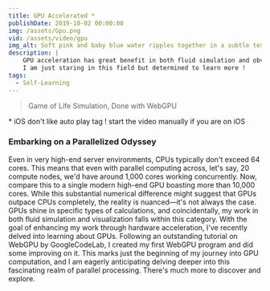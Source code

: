 ```yaml
---
title: GPU Accelerated *
publishDate: 2019-10-02 00:00:00
img: /assets/Gpu.png
vid: /assets/video/gpu
img_alt: Soft pink and baby blue water ripples together in a subtle texture.
description: |
    GPU acceleration has great benefit in both fluid simulation and obviously CGI. 
    I am just staring in this field but determined to learn more !
tags:
  - Self-Learning
---
```


> Game of Life Simulation, Done with WebGPU

\* iOS don't like auto play tag ! start the video manually if you are on iOS

### Embarking on a Parallelized Odyssey
Even in very high-end server environments, CPUs typically don't exceed 64 cores. This means that even with parallel computing across, let's say, 20 compute nodes, we'd have around 1,000 cores working concurrently. Now, compare this to a single modern high-end GPU boasting more than 10,000 cores. While this substantial numerical difference might suggest that GPUs outpace CPUs completely, the reality is nuanced—it's not always the case. GPUs shine in specific types of calculations, and coincidentally, my work in both fluid simulation and visualization falls within this category.
With the goal of enhancing my work through hardware acceleration, I've recently delved into learning about GPUs. Following an outstanding tutorial on WebGPU by GoogleCodeLab, I created my first WebGPU program and did some improving on it. This marks just the beginning of my journey into GPU computation, and I am eagerly anticipating delving deeper into this fascinating realm of parallel processing. There's much more to discover and explore.